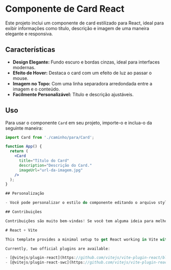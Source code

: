 # Componente de Card React

Este projeto inclui um componente de card estilizado para React, ideal para exibir informações como título, descrição e imagem de uma maneira elegante e responsiva.

## Características

- **Design Elegante:** Fundo escuro e bordas cinzas, ideal para interfaces modernas.
- **Efeito de Hover:** Destaca o card com um efeito de luz ao passar o mouse.
- **Imagem no Topo:** Com uma linha separadora arredondada entre a imagem e o conteúdo.
- **Facilmente Personalizável:** Título e descrição ajustáveis.

## Uso

Para usar o componente `Card` em seu projeto, importe-o e inclua-o da seguinte maneira:

```jsx
import Card from './caminho/para/Card';

function App() {
  return (
    <Card
      title="Título do Card"
      description="Descrição do Card."
      imageUrl="url-da-imagem.jpg"
    />
  );
}

## Personalização

- Você pode personalizar o estilo do componente editando o arquivo styles.css. Modifique cores, fontes, tamanhos e outras propriedades CSS conforme necessário.

## Contribuições

Contribuições são muito bem-vindas! Se você tem alguma ideia para melhorar este projeto, sinta-se à vontade para criar um fork e enviar um pull request.

# React + Vite

This template provides a minimal setup to get React working in Vite with HMR and some ESLint rules.

Currently, two official plugins are available:

- [@vitejs/plugin-react](https://github.com/vitejs/vite-plugin-react/blob/main/packages/plugin-react/README.md) uses [Babel](https://babeljs.io/) for Fast Refresh
- [@vitejs/plugin-react-swc](https://github.com/vitejs/vite-plugin-react-swc) uses [SWC](https://swc.rs/) for Fast Refresh
